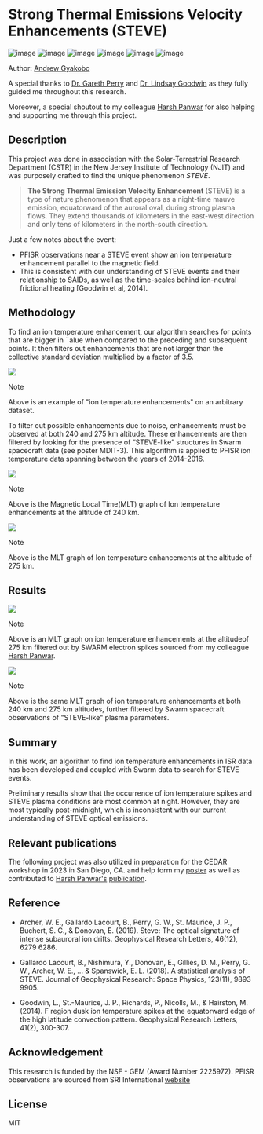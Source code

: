 # Strong Thermal Emissions Velocity Enhancements (STEVE)

![image](https://img.shields.io/badge/Python-FFD43B?style=for-the-badge&logo=python&logoColor=blue)
![image](https://img.shields.io/badge/Numpy-777BB4?style=for-the-badge&logo=numpy&logoColor=white)
![image](https://img.shields.io/badge/Pandas-2C2D72?style=for-the-badge&logo=pandas&logoColor=white)
![image](https://img.shields.io/badge/conda-342B029.svg?&style=for-the-badge&logo=anaconda&logoColor=white)
![image](https://img.shields.io/badge/SciPy-654FF0?style=for-the-badge&logo=SciPy&logoColor=white)
![image](https://img.shields.io/badge/LaTeX-47A141?style=for-the-badge&logo=LaTeX&logoColor=white)

Author: [Andrew Gyakobo](https://github.com/Gyakobo)

A special thanks to [Dr. Gareth Perry](https://www.linkedin.com/in/gareth-perry-3685013a/) and [Dr. Lindsay Goodwin](https://www.linkedin.com/in/lindsay-v-goodwin/) as they fully guided me throughout this research.

Moreover, a special shoutout to my colleague [Harsh Panwar](https://www.linkedin.com/in/hpanwar/) for also helping and supporting me through this project.

## Description

This project was done in association with the Solar-Terrestrial Research Department (CSTR) in the New Jersey Institute of Technology (NJIT) and was purposely crafted to find the unique phenomenon *STEVE*.

>**The Strong Thermal Emission Velocity Enhancement** (STEVE) is a type 
of nature phenomenon that appears as a night-time mauve emission, equatorward of the auroral oval, during strong plasma flows. They extend thousands of kilometers in the east-west direction and only tens of kilometers in the north-south direction.

Just a few notes about the event:
* PFISR observations near a STEVE event show an ion temperature enhancement parallel to the magnetic field.
* This is consistent with our understanding of STEVE events and their relationship to SAIDs, as well as the time-scales behind ion-neutral frictional heating [Goodwin et al, 2014].

## Methodology

To find an ion temperature enhancement, our algorithm searches for points that are bigger in ¨alue when compared to the preceding and subsequent points. It then filters out enhancements that are not larger than the collective standard deviation multiplied by a factor of 3.5.

<img src="./assets/methodology_graph.png">

>[!NOTE]
>Above is an example of "ion temperature enhancements" on an arbitrary dataset.

To filter out possible enhancements due to noise, enhancements must be observed at both 240 and 275 km altitude. These enhancements are then filtered by looking for the presence of “STEVE-like” structures in Swarm spacecraft data (see poster MDIT-3). This algorithm is applied to PFISR ion temperature data spanning between the years of 2014-2016.

<img src="./assets/240km.png">

>[!NOTE]
>Above is the Magnetic Local Time(MLT) graph of Ion temperature enhancements at the altitude of 240 km.

<img src="./assets/275km.png">

>[!NOTE]
>Above is the MLT graph of Ion temperature enhancements at the altitude of 275 km.

## Results

<img src="./assets/filtered_275.png">

>[!NOTE]
>Above is an MLT graph on ion temperature enhancements at the altitudeof 275 km filtered out by SWARM electron spikes sourced from my colleague [Harsh Panwar](https://github.com/Harsh-Panwar000). 

<img src="./assets/filtered_240.png">

>[!NOTE]
>Above is the same MLT graph of ion temperature enhancements at both 240 km and 275 km altitudes, further filtered by Swarm spacecraft observations of "STEVE-like" plasma parameters.

## Summary

In this work, an algorithm to find ion temperature enhancements in ISR data has been developed and coupled with Swarm data to search for STEVE events.

Preliminary results show that the occurrence of ion temperature spikes and STEVE plasma conditions are most common at night. However, they are most typically post-midnight, which is inconsistent with our current understanding of STEVE optical emissions.


## Relevant publications
The following project was also utilized in preparation for the CEDAR workshop in 2023 in San Diego, CA. and help form my [poster](https://github.com/Gyakobo/STEVE/blob/main/assets/poster.pdf) as well as contributed to [Harsh Panwar's](https://github.com/Harsh-Panwar000) [publication](https://cedarscience.org/sites/default/files/2023-posters/MDIT-3-panwar-harshit-algorithmic-identification.pdf). 

## Reference
* Archer, W. E., Gallardo Lacourt, B., Perry, G. W., St. Maurice, J. P., Buchert, S. C., & Donovan, E. (2019). Steve: The optical signature of intense subauroral ion drifts. Geophysical Research Letters, 46(12), 6279 6286.

* Gallardo Lacourt, B., Nishimura, Y., Donovan, E., Gillies, D. M., Perry, G. W., Archer, W. E., ... & Spanswick, E. L. (2018). A statistical analysis of STEVE. Journal of Geophysical Research: Space Physics, 123(11), 9893 9905.

* Goodwin, L., St.-Maurice, J. P., Richards, P., Nicolls, M., & Hairston, M. (2014). F region dusk ion temperature spikes at the equatorward edge of the high latitude convection pattern. Geophysical Research Letters, 41(2), 300-307.

## Acknowledgement
This research is funded by the NSF - GEM (Award Number 2225972). PFISR observations are sourced from SRI International [website](https://amisr.com/amisr/)

## License
MIT
